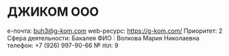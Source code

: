 # ДЖИКОМ ООО

e-почта: buh3@g-kom.com
web-ресурс: https://g-kom.com/
Приоритет: 2
Сфера деятельности: Бакалея
ФИО : Волкова Мария Николаевна
телефон: +7 (926) 997-90-66
№ п\п: 9